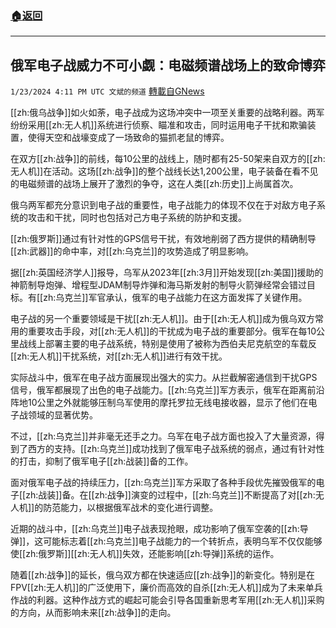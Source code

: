 ###  [:house:返回](README.md)
---


## 俄军电子战威力不可小觑：电磁频谱战场上的致命博弈
`1/23/2024 4:11 PM UTC 文斌的频道` [轉載自GNews](https://gnews.org/articles/2246246)

[[zh:俄乌战争]]如火如荼，电子战成为这场冲突中一项至关重要的战略利器。两军纷纷采用[[zh:无人机]]系统进行侦察、瞄准和攻击，同时运用电子干扰和欺骗装置，使得天空和战壕变成了一场致命的猫抓老鼠的博弈。

在双方[[zh:战争]]的前线，每10公里的战线上，随时都有25-50架来自双方的[[zh:无人机]]在活动。这场[[zh:战争]]的整个战线长达1,200公里，电子装备在看不见的电磁频谱的战场上展开了激烈的争夺，这在人类[[zh:历史]]上尚属首次。

俄乌两军都充分意识到电子战的重要性，电子战能力的体现不仅在于对敌方电子系统的攻击和干扰，同时也包括对己方电子系统的防护和支援。

[[zh:俄罗斯]]通过有针对性的GPS信号干扰，有效地削弱了西方提供的精确制导[[zh:武器]]的命中率，对[[zh:乌克兰]]的攻势造成了明显影响。

据[[zh:英国经济学人]]报导，乌军从2023年[[zh:3月]]开始发现[[zh:美国]]援助的神箭制导炮弹、增程型JDAM制导炸弹和海马斯发射的制导火箭弹经常会错过目标。有[[zh:乌克兰]]军官承认，俄军的电子战能力在这方面发挥了关键作用。

电子战的另一个重要领域是干扰[[zh:无人机]]。由于[[zh:无人机]]成为俄乌双方常用的重要攻击手段，对[[zh:无人机]]的干扰成为电子战的重要部分。俄军在每10公里战线上部署主要的电子战系统，特别是使用了被称为西伯夫尼克航空的车载反[[zh:无人机]]干扰系统，对[[zh:无人机]]进行有效干扰。

实际战斗中，俄军在电子战方面展现出强大的实力。从拦截解密通信到干扰GPS信号，俄军都展现了出色的电子战能力。[[zh:乌克兰]]军方表示，俄军在距离前沿阵地10公里之外就能够压制乌军使用的摩托罗拉无线电接收器，显示了他们在电子战领域的显著优势。

不过，[[zh:乌克兰]]并非毫无还手之力。乌军在电子战方面也投入了大量资源，得到了西方的支持。[[zh:乌克兰]]成功找到了俄军电子战系统的弱点，通过有针对性的打击，抑制了俄军电子[[zh:战装]]备的工作。

面对俄军电子战的持续压力，[[zh:乌克兰]]军方采取了各种手段优先摧毁俄军的电子[[zh:战装]]备。在[[zh:战争]]演变的过程中，[[zh:乌克兰]]不断提高了对[[zh:无人机]]的防范能力，以根据俄军战术的变化进行调整。

近期的战斗中，[[zh:乌克兰]]电子战表现抢眼，成功影响了俄军空袭的[[zh:导弹]]，这可能标志着[[zh:乌克兰]]电子战能力的一个转折点，表明乌军不仅仅能够使[[zh:俄罗斯]][[zh:无人机]]失效，还能影响[[zh:导弹]]系统的运作。

随着[[zh:战争]]的延长，俄乌双方都在快速适应[[zh:战争]]的新变化。特别是在FPV[[zh:无人机]]的广泛使用下，廉价而高效的自杀[[zh:无人机]]成为了未来单兵作战的利器。这种作战方式的崛起可能会引导各国重新思考军用[[zh:无人机]]采购的方向，从而影响未来[[zh:战争]]的走向。
